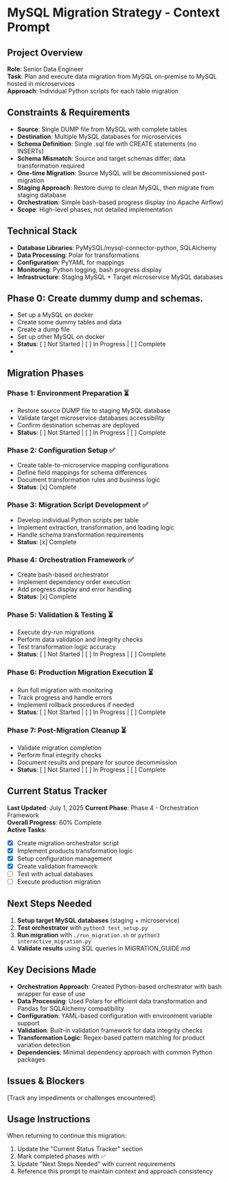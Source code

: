 # MySQL Migration Strategy - Context Prompt

## Project Overview
**Role**: Senior Data Engineer  
**Task**: Plan and execute data migration from MySQL on-premise to MySQL hosted in microservices  
**Approach**: Individual Python scripts for each table migration

## Constraints & Requirements
- **Source**: Single DUMP file from MySQL with complete tables
- **Destination**: Multiple MySQL databases for microservices
- **Schema Definition**: Single .sql file with CREATE statements (no INSERTs)
- **Schema Mismatch**: Source and target schemas differ; data transformation required
- **One-time Migration**: Source MySQL will be decommissioned post-migration
- **Staging Approach**: Restore dump to clean MySQL, then migrate from staging database
- **Orchestration**: Simple bash-based progress display (no Apache Airflow)
- **Scope**: High-level phases, not detailed implementation

## Technical Stack
- **Database Libraries**: PyMySQL/mysql-connector-python, SQLAlchemy
- **Data Processing**: Polar for transformations
- **Configuration**: PyYAML for mappings
- **Monitoring**: Python logging, bash progress display
- **Infrastructure**: Staging MySQL + Target microservice MySQL databases

## Phase 0: Create dummy dump and schemas.
- Set up a MySQL on docker
- Create some dummy tables and data
- Create a dump file
- Set up other MySQL on docker
- **Status**: [ ] Not Started | [ ] In Progress | [ ] Complete
- 
## Migration Phases

### Phase 1: Environment Preparation ⏳
- Restore source DUMP file to staging MySQL database
- Validate target microservice databases accessibility
- Confirm destination schemas are deployed
- **Status**: [ ] Not Started | [ ] In Progress | [ ] Complete

### Phase 2: Configuration Setup ✅
- Create table-to-microservice mapping configurations
- Define field mappings for schema differences
- Document transformation rules and business logic
- **Status**: [x] Complete

### Phase 3: Migration Script Development ✅
- Develop individual Python scripts per table
- Implement extraction, transformation, and loading logic
- Handle schema transformation requirements
- **Status**: [x] Complete

### Phase 4: Orchestration Framework ✅
- Create bash-based orchestrator
- Implement dependency order execution
- Add progress display and error handling
- **Status**: [x] Complete

### Phase 5: Validation & Testing ⏳
- Execute dry-run migrations
- Perform data validation and integrity checks
- Test transformation logic accuracy
- **Status**: [ ] Not Started | [ ] In Progress | [ ] Complete

### Phase 6: Production Migration Execution ⏳
- Run full migration with monitoring
- Track progress and handle errors
- Implement rollback procedures if needed
- **Status**: [ ] Not Started | [ ] In Progress | [ ] Complete

### Phase 7: Post-Migration Cleanup ⏳
- Validate migration completion
- Perform final integrity checks
- Document results and prepare for source decommission
- **Status**: [ ] Not Started | [ ] In Progress | [ ] Complete

## Current Status Tracker
**Last Updated**: July 1, 2025
**Current Phase**: Phase 4 - Orchestration Framework  
**Overall Progress**: 60% Complete  
**Active Tasks**:
- [x] Create migration orchestrator script
- [x] Implement products transformation logic
- [x] Setup configuration management
- [x] Create validation framework
- [ ] Test with actual databases
- [ ] Execute production migration

## Next Steps Needed
1. **Setup target MySQL databases** (staging + microservice)
2. **Test orchestrator** with `python3 test_setup.py`
3. **Run migration** with `./run_migration.sh` or `python3 interactive_migration.py`
4. **Validate results** using SQL queries in MIGRATION_GUIDE.md

## Key Decisions Made
- **Orchestration Approach**: Created Python-based orchestrator with bash wrapper for ease of use
- **Data Processing**: Used Polars for efficient data transformation and Pandas for SQLAlchemy compatibility
- **Configuration**: YAML-based configuration with environment variable support
- **Validation**: Built-in validation framework for data integrity checks
- **Transformation Logic**: Regex-based pattern matching for product variation detection
- **Dependencies**: Minimal dependency approach with common Python packages

## Issues & Blockers
[Track any impediments or challenges encountered]

## Usage Instructions
When returning to continue this migration:
1. Update the "Current Status Tracker" section
2. Mark completed phases with ✅
3. Update "Next Steps Needed" with current requirements
4. Reference this prompt to maintain context and approach consistency